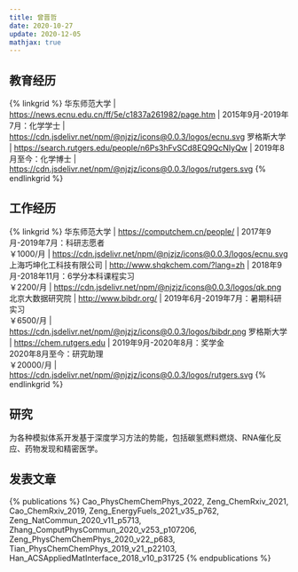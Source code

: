 ```yaml
---
title: 曾晋哲
date: 2020-10-27
update: 2020-12-05
mathjax: true
---
```


## 教育经历

{% linkgrid %}
华东师范大学 | https://news.ecnu.edu.cn/ff/5e/c1837a261982/page.htm | 2015年9月-2019年7月：化学学士 | https://cdn.jsdelivr.net/npm/@njzjz/icons@0.0.3/logos/ecnu.svg
罗格斯大学 | https://search.rutgers.edu/people/n6Ps3hFvSCd8EQ9QcNIyQw | 2019年8月至今：化学博士 | https://cdn.jsdelivr.net/npm/@njzjz/icons@0.0.3/logos/rutgers.svg
{% endlinkgrid %}

## 工作经历

{% linkgrid %}
华东师范大学 | https://computchem.cn/people/ | 2017年9月-2019年7月：科研志愿者<br/>￥1000/月 | https://cdn.jsdelivr.net/npm/@njzjz/icons@0.0.3/logos/ecnu.svg
上海巧坤化工科技有限公司 | http://www.shqkchem.com/?lang=zh | 2018年9月-2018年11月：6学分本科课程实习<br/>￥2200/月 | https://cdn.jsdelivr.net/npm/@njzjz/icons@0.0.3/logos/qk.png
北京大数据研究院 | http://www.bibdr.org/ | 2019年6月-2019年7月：暑期科研实习<br/>￥6500/月 | https://cdn.jsdelivr.net/npm/@njzjz/icons@0.0.3/logos/bibdr.png
罗格斯大学 | https://chem.rutgers.edu | 2019年9月-2020年8月：奖学金<br/>2020年8月至今：研究助理<br/>￥20000/月 | https://cdn.jsdelivr.net/npm/@njzjz/icons@0.0.3/logos/rutgers.svg
{% endlinkgrid %}

## 研究

为各种模拟体系开发基于深度学习方法的势能，包括碳氢燃料燃烧、RNA催化反应、药物发现和精密医学。

## 发表文章

{% publications %}
Cao_PhysChemChemPhys_2022,
Zeng_ChemRxiv_2021,
Cao_ChemRxiv_2019,
Zeng_EnergyFuels_2021_v35_p762,
Zeng_NatCommun_2020_v11_p5713,
Zhang_ComputPhysCommun_2020_v253_p107206,
Zeng_PhysChemChemPhys_2020_v22_p683,
Tian_PhysChemChemPhys_2019_v21_p22103,
Han_ACSAppliedMatInterface_2018_v10_p31725
{% endpublications %}
